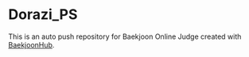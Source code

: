 # Dorazi_PS
This is an auto push repository for Baekjoon Online Judge created with [BaekjoonHub](https://github.com/BaekjoonHub/BaekjoonHub).
